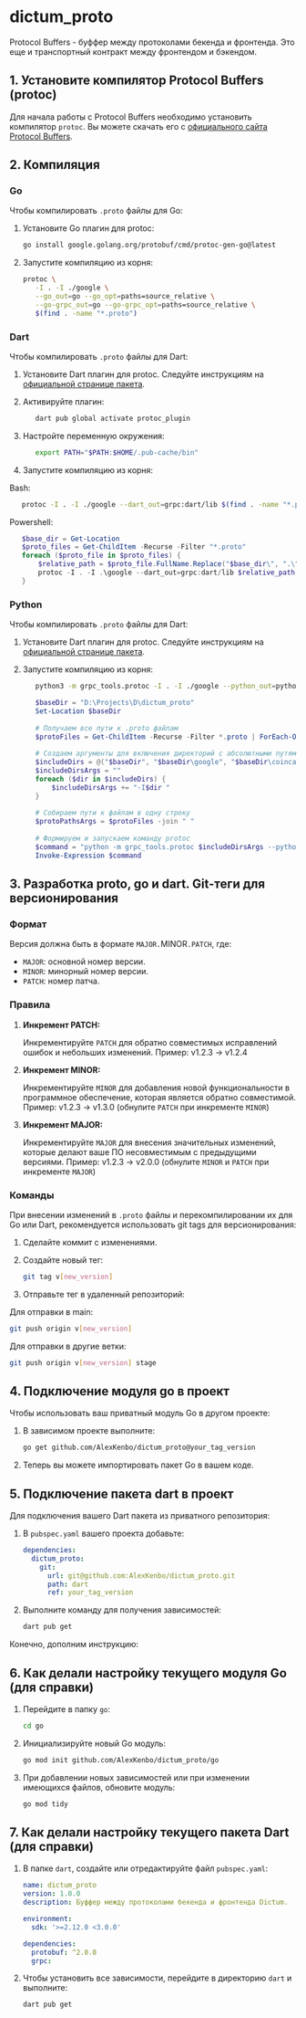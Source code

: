 # dictum_proto

Protocol Buffers - буффер между протоколами бекенда и фронтенда.
Это еще и транспортный контракт между фронтендом и бэкендом.

## 1. Установите компилятор Protocol Buffers (protoc)

Для начала работы с Protocol Buffers необходимо установить компилятор `protoc`. Вы можете скачать его с [официального сайта Protocol Buffers](https://github.com/protocolbuffers/protobuf/releases).

## 2. Компиляция

### Go

Чтобы компилировать `.proto` файлы для Go:

1. Установите Go плагин для protoc:

   ```bash
   go install google.golang.org/protobuf/cmd/protoc-gen-go@latest
   ```

2. Запустите компиляцию из корня:

   ```bash
   protoc \
      -I . -I ./google \
      --go_out=go --go_opt=paths=source_relative \
      --go-grpc_out=go --go-grpc_opt=paths=source_relative \
      $(find . -name "*.proto")
   ```

### Dart

Чтобы компилировать `.proto` файлы для Dart:

1. Установите Dart плагин для protoc. Следуйте инструкциям на [официальной странице пакета](https://pub.dev/packages/protoc_plugin).
2. Активируйте плагин:

   ```bash
      dart pub global activate protoc_plugin
   ```

3. Настройте переменную окружения:

   ```bash
      export PATH="$PATH:$HOME/.pub-cache/bin"
   ```

4. Запустите компиляцию из корня:

Bash:

   ```bash
      protoc -I . -I ./google --dart_out=grpc:dart/lib $(find . -name "*.proto")
   ```

Powershell:

   ```powershell
      $base_dir = Get-Location
      $proto_files = Get-ChildItem -Recurse -Filter "*.proto"
      foreach ($proto_file in $proto_files) {
          $relative_path = $proto_file.FullName.Replace("$base_dir\", ".\")
          protoc -I . -I .\google --dart_out=grpc:dart/lib $relative_path
      }
   ```

### Python

Чтобы компилировать `.proto` файлы для Dart:

1. Установите Dart плагин для protoc. Следуйте инструкциям на [официальной странице пакета](https://pub.dev/packages/protoc_plugin).

2. Запустите компиляцию из корня:

   ```bash
      python3 -m grpc_tools.protoc -I . -I ./google --python_out=python/gen --pyi_out=python/gen --grpc_python_out=python/gen $(find . -name "*.proto")
   ```

   ```powershell
      $baseDir = "D:\Projects\D\dictum_proto"
      Set-Location $baseDir
      
      # Получаем все пути к .proto файлам
      $protoFiles = Get-ChildItem -Recurse -Filter *.proto | ForEach-Object { $_.FullName }
      
      # Создаем аргументы для включения директорий с абсолютными путями
      $includeDirs = @("$baseDir", "$baseDir\google", "$baseDir\coincat", "$baseDir\proto")
      $includeDirsArgs = ""
      foreach ($dir in $includeDirs) {
          $includeDirsArgs += "-I$dir "
      }
      
      # Собираем пути к файлам в одну строку
      $protoPathsArgs = $protoFiles -join " "
      
      # Формируем и запускаем команду protoc
      $command = "python -m grpc_tools.protoc $includeDirsArgs --python_out=python/gen --pyi_out=python/gen --grpc_python_out=python/gen $protoPathsArgs"
      Invoke-Expression $command
   ```

## 3. Разработка proto, go и dart. Git-теги для версионирования

### Формат

Версия должна быть в формате `MAJOR.`MINOR`.PATCH`, где:

- `MAJOR`: основной номер версии.
- `MINOR`: минорный номер версии.
- `PATCH`: номер патча.

### Правила

1. **Инкремент PATCH:**

   Инкрементируйте `PATCH` для обратно совместимых исправлений ошибок и небольших изменений.
   Пример: v1.2.3 -> v1.2.4

2. **Инкремент MINOR:**

   Инкрементируйте `MINOR` для добавления новой функциональности в программное обеспечение, которая является обратно совместимой.
   Пример: v1.2.3 -> v1.3.0 (обнулите `PATCH` при инкременте `MINOR`)

3. **Инкремент MAJOR:**

   Инкрементируйте `MAJOR` для внесения значительных изменений, которые делают ваше ПО несовместимым с предыдущими версиями.
   Пример: v1.2.3 -> v2.0.0 (обнулите `MINOR` и `PATCH` при инкременте `MAJOR`)

### Команды

При внесении изменений в `.proto` файлы и перекомпилировании их для Go или Dart, рекомендуется использовать git tags для версионирования:

1. Сделайте коммит с изменениями.
2. Создайте новый тег:

   ```bash
   git tag v[new_version]
   ```

3. Отправьте тег в удаленный репозиторий:

Для отправки в main:

   ```bash
   git push origin v[new_version]
   ```

Для отправки в другие ветки:

   ```bash
   git push origin v[new_version] stage
   ```

## 4. Подключение модуля go в проект

Чтобы использовать ваш приватный модуль Go в другом проекте:

1. В зависимом проекте выполните:

   ```bash
   go get github.com/AlexKenbo/dictum_proto@your_tag_version
   ```

2. Теперь вы можете импортировать пакет Go в вашем коде.

## 5. Подключение пакета dart в проект

Для подключения вашего Dart пакета из приватного репозитория:

1. В `pubspec.yaml` вашего проекта добавьте:

   ```yaml
   dependencies:
     dictum_proto:
       git:
         url: git@github.com:AlexKenbo/dictum_proto.git
         path: dart
         ref: your_tag_version
   ```

2. Выполните команду для получения зависимостей:

   ```bash
   dart pub get
   ```

Конечно, дополним инструкцию:

## 6. Как делали настройку текущего модуля Go (для справки)

1. Перейдите в папку `go`:

   ```bash
   cd go
   ```

2. Инициализируйте новый Go модуль:

   ```bash
   go mod init github.com/AlexKenbo/dictum_proto/go
   ```

3. При добавлении новых зависимостей или при изменении имеющихся файлов, обновите модуль:

   ```bash
   go mod tidy
   ```

## 7. Как делали настройку текущего пакета Dart (для справки)

1. В папке `dart`, создайте или отредактируйте файл `pubspec.yaml`:

    ```yaml
    name: dictum_proto
    version: 1.0.0
    description: Буффер между протоколами бекенда и фронтенда Dictum.

    environment:
      sdk: '>=2.12.0 <3.0.0' 

    dependencies:
      protobuf: ^2.0.0
      grpc:
    ```

2. Чтобы установить все зависимости, перейдите в директорию `dart` и выполните:

   ```bash
   dart pub get
   ```
